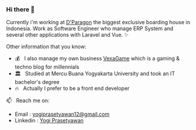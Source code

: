 ### Hi there 👋

Currently i'm working at <a href="https://dparagon.com">D'Paragon</a> the biggest exclusive boarding house in Indonesia.
Work as Software Engineer who manage ERP System and several other applications with Laravel and Vue. ✨

Other information that you know:

- 💰 &nbsp; I also manage my own business <a href="https://vexagame.com" rel="dofollow" target="_blank">VexaGame</a> which is a gaming & techno blog for millennials
- 🏛 &nbsp; Studied at Mercu Buana Yogyakarta University and took an IT bachelor's degree
- 🔥 &nbsp; Actually I prefer to be a front end developer

📫 &nbsp; Reach me on: 
- Email : yogiprasetyawan12@gmail.com
- Linkedin : <a href="https://www.linkedin.com/in/yogiprasetyawan/" target="_blank">Yogi Prasetyawan</a>

